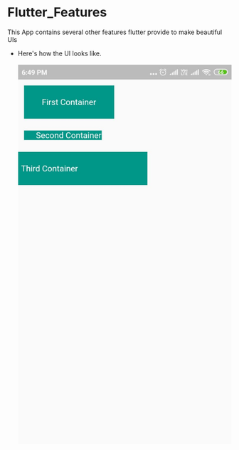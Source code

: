 # Flutter_Features

This App contains several other features flutter provide to make beautiful UIs
- Here's how the UI looks like.
<br><br>
![Flutter-Features](images/ui.jpeg)